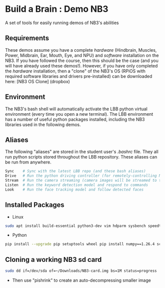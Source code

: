 # Build a Brain : Demo NB3
A set of tools for easily running demos of NB3's abilities

## Requirements
These demos assume you have a complete *hardware* (Hindbrain, Muscles, Power, Midbrain, Ear, Mouth, Eye, and NPU) and *software* installation on the NB3. If you have followed the course, then this should be the case (and you will have already used these demos!). However, if you have only completed the *hardware* installation, then a "clone" of the NB3's OS (RPiOS with required software libraries and drivers pre-installed) can be downloaded here: [NB3 OS Clone] (dropbox)

## Environment
The NB3's bash shell will automatically activate the LBB python virtual environment (every time you open a new terminal). The LBB environment has a number of useful python packages installed, including the NB3 libraries used in the following demos.

## Aliases
The following "aliases" are stored in the student user's *.bashrc* file. They all run python scripts stored throughout the LBB repository. These aliases can be run from anywhere.

```bash
Sync    # Sync with the latest LBB repo (and these bash aliases)
Drive   # Run the python driving controller (for remotely-controlling NB3)
Stream  # Run the camera streaming (camera images will be streamed to the indicated website)
Listen  # Run the keyword detection model and respond to commands
Look    # Run the face tracking model and follow detected faces
```

## Installed Packages
- Linux
```bash
sudo apt install build-essential python3-dev vim hdparm sysbench speedtest-cli portaudio19-dev
```
- Python
```bash
pip install --upgrade pip setuptools wheel pip install numpy==1.26.4 scipy matplotlib opencv-python pyaudio wave soundfile sshkeyboard netifaces tflite-runtime
```

## Cloning a working NB3 sd card

```bash
sudo dd if=/dev/sda of=~/Downloads/NB3-card.img bs=1M status=progress
```
- Then use "pishrink" to create an auto-decompressing smaller image
